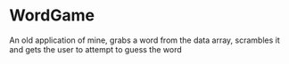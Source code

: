 # WordGame
An old application of mine, grabs a word from the data array, scrambles it and gets the user to attempt to guess the word
